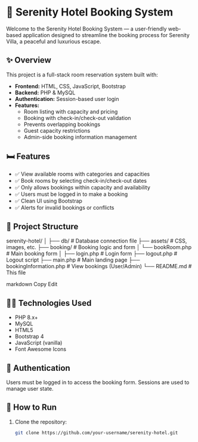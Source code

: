 # 🏨 Serenity Hotel Booking System

Welcome to the Serenity Hotel Booking System — a user-friendly web-based application designed to streamline the booking process for Serenity Villa, a peaceful and luxurious escape.

## ✨ Overview

This project is a full-stack room reservation system built with:

- **Frontend:** HTML, CSS, JavaScript, Bootstrap
- **Backend:** PHP & MySQL
- **Authentication:** Session-based user login
- **Features:**
  - Room listing with capacity and pricing
  - Booking with check-in/check-out validation
  - Prevents overlapping bookings
  - Guest capacity restrictions
  - Admin-side booking information management

## 🛏️ Features

- ✅ View available rooms with categories and capacities
- ✅ Book rooms by selecting check-in/check-out dates
- ✅ Only allows bookings within capacity and availability
- ✅ Users must be logged in to make a booking
- ✅ Clean UI using Bootstrap
- ✅ Alerts for invalid bookings or conflicts

## 📁 Project Structure

serenity-hotel/ │ ├── db/ # Database connection file ├── assets/ # CSS, images, etc. ├── booking/ # Booking logic and form │ └── bookRoom.php # Main booking form │ ├── login.php # Login form ├── logout.php # Logout script ├── main.php # Main landing page ├── bookingInformation.php # View bookings (User/Admin) └── README.md # This file

markdown
Copy
Edit

## 🧑‍💻 Technologies Used

- PHP 8.x+
- MySQL
- HTML5
- Bootstrap 4
- JavaScript (vanilla)
- Font Awesome Icons

## 🔐 Authentication

Users must be logged in to access the booking form. Sessions are used to manage user state.

## 📌 How to Run

1. Clone the repository:
   ```bash
   git clone https://github.com/your-username/serenity-hotel.git
